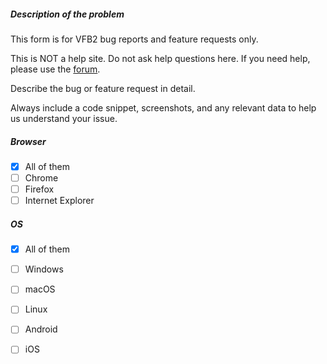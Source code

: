 ##### Description of the problem




This form is for VFB2 bug reports and feature requests only.

This is NOT a help site. Do not ask help questions here.
If you need help, please use the [forum](https://groups.google.com/forum/#!forum/vfb-suport).

Describe the bug or feature request in detail.

Always include a code snippet, screenshots, and any relevant data to help us understand your issue.

##### Browser

- [x] All of them
- [ ] Chrome
- [ ] Firefox
- [ ] Internet Explorer

##### OS

- [x] All of them
- [ ] Windows
- [ ] macOS
- [ ] Linux
- [ ] Android
- [ ] iOS

